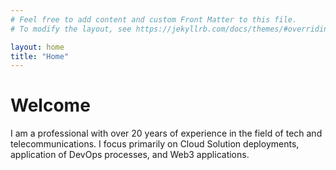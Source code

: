 ```yaml
---
# Feel free to add content and custom Front Matter to this file.
# To modify the layout, see https://jekyllrb.com/docs/themes/#overriding-theme-defaults

layout: home
title: "Home"
---
```


# Welcome

I am a professional with over 20 years of experience in the field of tech and telecommunications. I focus primarily on Cloud Solution deployments, application of DevOps processes, and Web3 applications.